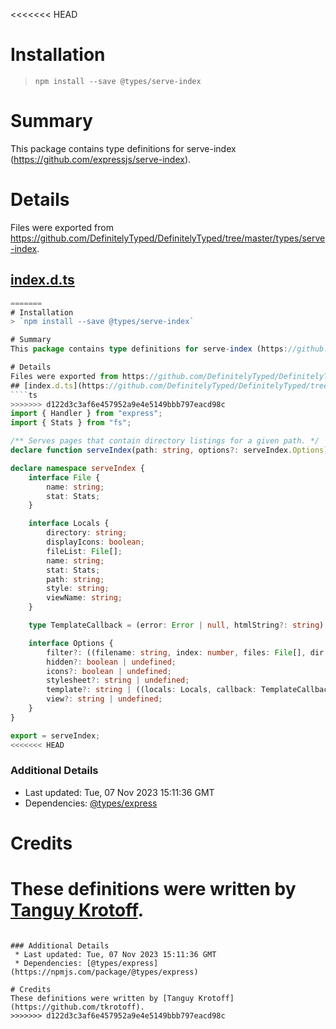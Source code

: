 <<<<<<< HEAD
# Installation
> `npm install --save @types/serve-index`

# Summary
This package contains type definitions for serve-index (https://github.com/expressjs/serve-index).

# Details
Files were exported from https://github.com/DefinitelyTyped/DefinitelyTyped/tree/master/types/serve-index.
## [index.d.ts](https://github.com/DefinitelyTyped/DefinitelyTyped/tree/master/types/serve-index/index.d.ts)
````ts
=======
# Installation
> `npm install --save @types/serve-index`

# Summary
This package contains type definitions for serve-index (https://github.com/expressjs/serve-index).

# Details
Files were exported from https://github.com/DefinitelyTyped/DefinitelyTyped/tree/master/types/serve-index.
## [index.d.ts](https://github.com/DefinitelyTyped/DefinitelyTyped/tree/master/types/serve-index/index.d.ts)
````ts
>>>>>>> d122d3c3af6e457952a9e4e5149bbb797eacd98c
import { Handler } from "express";
import { Stats } from "fs";

/** Serves pages that contain directory listings for a given path. */
declare function serveIndex(path: string, options?: serveIndex.Options): Handler;

declare namespace serveIndex {
    interface File {
        name: string;
        stat: Stats;
    }

    interface Locals {
        directory: string;
        displayIcons: boolean;
        fileList: File[];
        name: string;
        stat: Stats;
        path: string;
        style: string;
        viewName: string;
    }

    type TemplateCallback = (error: Error | null, htmlString?: string) => void;

    interface Options {
        filter?: ((filename: string, index: number, files: File[], dir: string) => boolean) | undefined;
        hidden?: boolean | undefined;
        icons?: boolean | undefined;
        stylesheet?: string | undefined;
        template?: string | ((locals: Locals, callback: TemplateCallback) => void) | undefined;
        view?: string | undefined;
    }
}

export = serveIndex;
<<<<<<< HEAD

````

### Additional Details
 * Last updated: Tue, 07 Nov 2023 15:11:36 GMT
 * Dependencies: [@types/express](https://npmjs.com/package/@types/express)

# Credits
These definitions were written by [Tanguy Krotoff](https://github.com/tkrotoff).
=======

````

### Additional Details
 * Last updated: Tue, 07 Nov 2023 15:11:36 GMT
 * Dependencies: [@types/express](https://npmjs.com/package/@types/express)

# Credits
These definitions were written by [Tanguy Krotoff](https://github.com/tkrotoff).
>>>>>>> d122d3c3af6e457952a9e4e5149bbb797eacd98c
